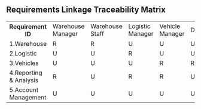 <h2>Requirements Linkage Traceability Matrix</h2>
<table align="center">
      <tr>
       <th>Requirement ID</th>					
       <td>Warehouse Manager</td>
       <td>Warehouse Staff</td>
       <td>Logistic Manager</td> 
       <td>Vehicle Manager</td>
       <td>Driver</td>
       <td>Sales Staff</td>
       <td>Maintenance Staff</td> 
       <td>Admin</td>
      </tr>
      <tr>
       <td>1.Warehouse</td>
       <td>R</td> 
       <td>R</td>
       <td>U</td>
       <td>U</td> 
       <td>U</td>
       <td>U</td>
       <td>U</td> 
       <td>R</td>
      </tr>
      <tr>
       <td>2.Logistic</td>
       <td>U</td>
       <td>U</td>
       <td>R</td>
       <td>U</td>
       <td>U</td> 
       <td>R</td>
       <td>U</td>
       <td>R</td>
      </tr>
      <tr>
       <td>3.Vehicles</td>
       <td>U</td> 
       <td>U</td>
       <td>U</td>
       <td>R</td> 
       <td>R</td>
       <td>U</td>
       <td>R</td>
       <td>R</td>
      </tr>
      <tr>
       <td>4.Reporting & Analysis</td>
       <td>R</td> 
       <td>U</td>
       <td>R</td>
       <td>R</td> 
       <td>U</td>
       <td>U</td>
       <td>U</td>
       <td>R</td>
      </tr>
      <tr>
       <td>5.Account Management</td>
       <td>U</td>
       <td>U</td>
       <td>U</td>
       <td>U</td> 
       <td>U</td>
       <td>U</td>
       <td>U</td> 
       <td>R</td>
      </tr>      
</table>